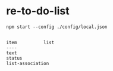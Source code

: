 # re-to-do-list

```
npm start --config ./config/local.json
```

```

item          list
---- 
text
status
list-association

```
